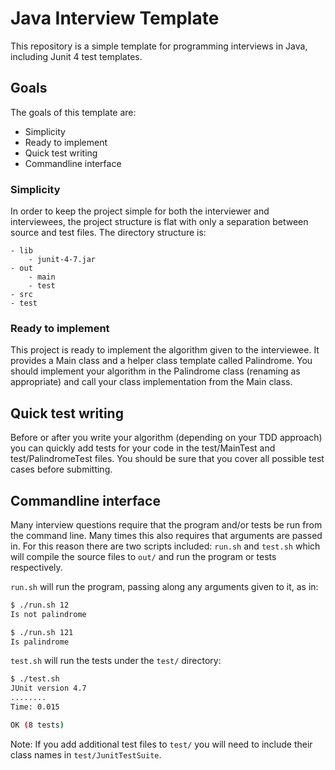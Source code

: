 # Java Interview Template
This repository is a simple template for programming interviews in Java, including Junit 4 test templates.

## Goals
The goals of this template are:
- Simplicity
- Ready to implement 
- Quick test writing
- Commandline interface

### Simplicity 
In order to keep the project simple for both the interviewer and interviewees, the project structure is flat with only a separation between source and test files. The directory structure is:

```
- lib
    - junit-4-7.jar
- out
    - main
    - test
- src
- test
```

### Ready to implement
This project is ready to implement the algorithm given to the interviewee. It provides a Main class and a helper class template called Palindrome. You should implement your algorithm in the Palindrome class (renaming as appropriate) and call your class implementation from the Main class.

## Quick test writing
Before or after you write your algorithm (depending on your TDD approach) you can quickly add tests for your code in the test/MainTest and test/PalindromeTest files. You should be sure that you cover all possible test cases before submitting.

## Commandline interface
Many interview questions require that the program and/or tests be run from the command line. Many times this also requires that arguments are passed in. For this reason there are two scripts included: `run.sh` and `test.sh` which will compile the source files to `out/` and run the program or tests respectively. 

`run.sh` will run the program, passing along any arguments given to it, as in:

```bash
$ ./run.sh 12
Is not palindrome

$ ./run.sh 121
Is palindrome
```

`test.sh` will run the tests under the `test/` directory:

```bash
$ ./test.sh
JUnit version 4.7
........
Time: 0.015

OK (8 tests)
```
 
Note: If you add additional test files to `test/` you will need to include their class names in `test/JunitTestSuite`.